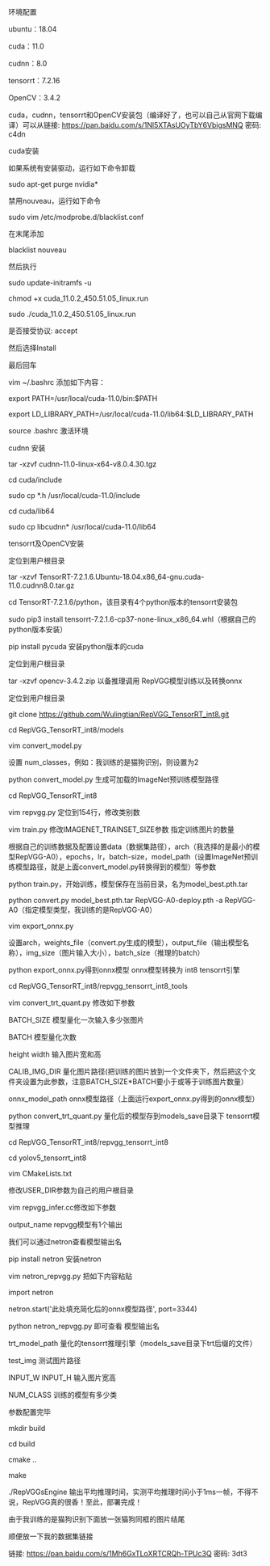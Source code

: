 环境配置

ubuntu：18.04

cuda：11.0

cudnn：8.0

tensorrt：7.2.16

OpenCV：3.4.2

cuda，cudnn，tensorrt和OpenCV安装包（编译好了，也可以自己从官网下载编译）可以从链接: https://pan.baidu.com/s/1Nl5XTAsUOyTbY6VbigsMNQ 密码: c4dn

cuda安装

如果系统有安装驱动，运行如下命令卸载

sudo apt-get purge nvidia*

禁用nouveau，运行如下命令

sudo vim /etc/modprobe.d/blacklist.conf

在末尾添加

blacklist nouveau

然后执行

sudo update-initramfs -u

chmod +x cuda_11.0.2_450.51.05_linux.run

sudo ./cuda_11.0.2_450.51.05_linux.run

是否接受协议: accept

然后选择Install

最后回车

vim ~/.bashrc 添加如下内容：

export PATH=/usr/local/cuda-11.0/bin:$PATH

export LD_LIBRARY_PATH=/usr/local/cuda-11.0/lib64:$LD_LIBRARY_PATH

source .bashrc 激活环境

cudnn 安装

tar -xzvf cudnn-11.0-linux-x64-v8.0.4.30.tgz

cd cuda/include

sudo cp *.h /usr/local/cuda-11.0/include

cd cuda/lib64

sudo cp libcudnn* /usr/local/cuda-11.0/lib64

tensorrt及OpenCV安装

定位到用户根目录

tar -xzvf TensorRT-7.2.1.6.Ubuntu-18.04.x86_64-gnu.cuda-11.0.cudnn8.0.tar.gz

cd TensorRT-7.2.1.6/python，该目录有4个python版本的tensorrt安装包

sudo pip3 install tensorrt-7.2.1.6-cp37-none-linux_x86_64.whl（根据自己的python版本安装）

pip install pycuda 安装python版本的cuda

定位到用户根目录

tar -xzvf opencv-3.4.2.zip 以备推理调用
RepVGG模型训练以及转换onnx

定位到用户根目录

git clone https://github.com/Wulingtian/RepVGG_TensorRT_int8.git

cd RepVGG_TensorRT_int8/models

vim convert_model.py

设置 num_classes，例如：我训练的是猫狗识别，则设置为2

python convert_model.py 生成可加载的ImageNet预训练模型路径

cd RepVGG_TensorRT_int8

vim repvgg.py 定位到154行，修改类别数

vim train.py 修改IMAGENET_TRAINSET_SIZE参数 指定训练图片的数量

根据自己的训练数据及配置设置data（数据集路径），arch（我选择的是最小的模型RepVGG-A0），epochs，lr，batch-size，model_path（设置ImageNet预训练模型路径，就是上面convert_model.py转换得到的模型）等参数

python train.py，开始训练，模型保存在当前目录，名为model_best.pth.tar

python convert.py model_best.pth.tar RepVGG-A0-deploy.pth -a RepVGG-A0（指定模型类型，我训练的是RepVGG-A0）

vim export_onnx.py

设置arch，weights_file（convert.py生成的模型），output_file（输出模型名称），img_size（图片输入大小），batch_size（推理的batch）

python export_onnx.py得到onnx模型
onnx模型转换为 int8 tensorrt引擎

cd RepVGG_TensorRT_int8/repvgg_tensorrt_int8_tools

vim convert_trt_quant.py 修改如下参数

BATCH_SIZE 模型量化一次输入多少张图片

BATCH 模型量化次数

height width 输入图片宽和高

CALIB_IMG_DIR 量化图片路径(把训练的图片放到一个文件夹下，然后把这个文件夹设置为此参数，注意BATCH_SIZE*BATCH要小于或等于训练图片数量）

onnx_model_path onnx模型路径（上面运行export_onnx.py得到的onnx模型）

python convert_trt_quant.py 量化后的模型存到models_save目录下
tensorrt模型推理

cd RepVGG_TensorRT_int8/repvgg_tensorrt_int8

cd yolov5_tensorrt_int8

vim CMakeLists.txt

修改USER_DIR参数为自己的用户根目录

vim repvgg_infer.cc修改如下参数

output_name repvgg模型有1个输出

我们可以通过netron查看模型输出名

pip install netron 安装netron

vim netron_repvgg.py 把如下内容粘贴

import netron

netron.start('此处填充简化后的onnx模型路径', port=3344)

python netron_repvgg.py 即可查看 模型输出名

trt_model_path 量化的tensorrt推理引擎（models_save目录下trt后缀的文件）

test_img 测试图片路径

INPUT_W INPUT_H 输入图片宽高

NUM_CLASS 训练的模型有多少类

参数配置完毕

mkdir build

cd build

cmake ..

make

./RepVGGsEngine 输出平均推理时间，实测平均推理时间小于1ms一帧，不得不说，RepVGG真的很香！至此，部署完成！

由于我训练的是猫狗识别下面放一张猫狗同框的图片结尾

顺便放一下我的数据集链接

链接: https://pan.baidu.com/s/1Mh6GxTLoXRTCRQh-TPUc3Q 密码: 3dt3
